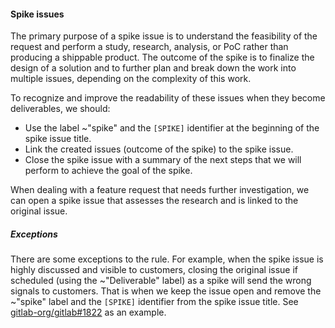 #### Spike issues

The primary purpose of a spike issue is to understand the feasibility of the request and perform a study, research, analysis, or PoC rather than producing a shippable product. The outcome of the spike is to finalize the design of a solution and to further plan and break down the work into multiple issues, depending on the complexity of this work.

To recognize and improve the readability of these issues when they become deliverables, we should:

- Use the label ~"spike" and the `[SPIKE]` identifier at the beginning of the spike issue title.
- Link the created issues (outcome of the spike) to the spike issue.
- Close the spike issue with a summary of the next steps that we will perform to achieve the goal of the spike.

When dealing with a feature request that needs further investigation, we can open a spike issue that assesses the research and is linked to the original issue.

##### Exceptions

There are some exceptions to the rule. For example, when the spike issue is highly discussed and visible to customers, closing the original issue if scheduled (using the ~"Deliverable" label) as a spike will send the wrong signals to customers. That is when we keep the issue open and remove the ~"spike" label and the `[SPIKE]` identifier from the spike issue title. See [gitlab-org/gitlab#1822](https://gitlab.com/gitlab-org/gitlab/-/issues/1822#note_dc80fc8669c9d73c699e6e1d56eb363085353df1) as an example.
